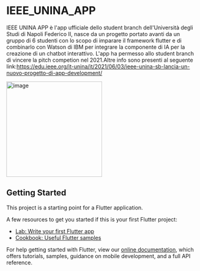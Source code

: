 # IEEE_UNINA_APP

IEEE UNINA APP è l'app ufficiale dello student branch dell'Università degli Studi di Napoli Federico II, nasce da un progetto portato avanti da un gruppo di 6 studenti con lo scopo di imparare il framework flutter e di combinarlo con Watson di IBM per integrare la componente di IA per la creazione di un chatbot interattivo. L'app ha permesso allo student branch di vincere la pitch competion nel 2021.Altre info sono presenti al seguente link:https://edu.ieee.org/it-unina/it/2021/06/03/ieee-unina-sb-lancia-un-nuovo-progetto-di-app-development/


<img width="250" alt="image" src="https://user-images.githubusercontent.com/72261684/162995337-7eea5e48-b24d-4ff3-87c6-17cb751dd822.png">


## Getting Started

This project is a starting point for a Flutter application.

A few resources to get you started if this is your first Flutter project:

- [Lab: Write your first Flutter app](https://flutter.dev/docs/get-started/codelab)
- [Cookbook: Useful Flutter samples](https://flutter.dev/docs/cookbook)

For help getting started with Flutter, view our
[online documentation](https://flutter.dev/docs), which offers tutorials,
samples, guidance on mobile development, and a full API reference.
